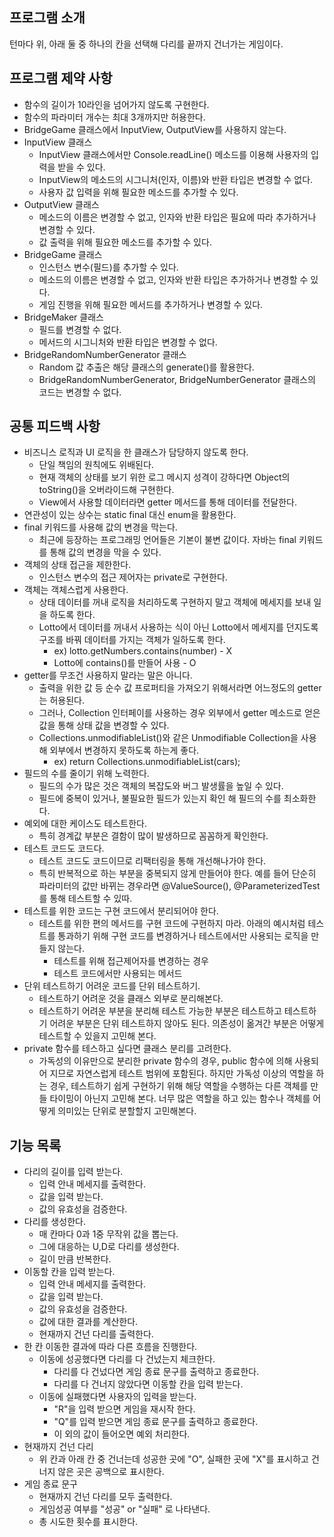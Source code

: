 ## 프로그램 소개
턴마다 위, 아래 둘 중 하나의 칸을 선택해 다리를 끝까지 건너가는 게임이다.

## 프로그램 제약 사항
- 함수의 길이가 10라인을 넘어가지 않도록 구현한다. 
- 함수의 파라미터 개수는 최대 3개까지만 허용한다.
- BridgeGame 클래스에서 InputView, OutputView를 사용하지 않는다.
- InputView 클래스
  - InputView 클래스에서만 Console.readLine() 메소드를 이용해 사용자의 입력을 받을 수 있다.
  - InputView의 메소드의 시그니처(인자, 이름)와 반환 타입은 변경할 수 없다.
  - 사용자 값 입력을 위해 필요한 메소드를 추가할 수 있다.
- OutputView 클래스
  - 메소드의 이름은 변경할 수 없고, 인자와 반환 타입은 필요에 따라 추가하거나 변경할 수 있다.
  - 값 출력을 위해 필요한 메소드를 추가할 수 있다. 
- BridgeGame 클래스
  - 인스턴스 변수(필드)를 추가할 수 있다.
  - 메소드의 이름은 변경할 수 없고, 인자와 반환 타입은 추가하거나 변경할 수 있다. 
  - 게임 진행을 위해 필요한 메서드를 추가하거나 변경할 수 있다. 
- BridgeMaker 클래스
  - 필드를 변경할 수 없다.
  - 메서드의 시그니처와 반환 타입은 변경할 수 없다.
- BridgeRandomNumberGenerator 클래스
  - Random 값 추출은 해당 클래스의 generate()를 활용한다. 
  - BridgeRandomNumberGenerator, BridgeNumberGenerator 클래스의 코드는 변경할 수 없다. 

## 공통 피드백 사항
- 비즈니스 로직과 UI 로직을 한 클래스가 담당하지 않도록 한다. 
  - 단일 책임의 원칙에도 위배된다.
  - 현재 객체의 상태를 보기 위한 로그 메시지 성격이 강하다면 Object의 toString()을 오버라이드해 구현한다. 
  - View에서 사용할 데이터라면 getter 메서드를 통해 데이터를 전달한다. 
- 연관성이 있는 상수는 static final 대신 enum을 활용한다. 
- final 키워드를 사용해 값의 변경을 막는다.
  - 최근에 등장하는 프로그래밍 언어들은 기본이 불변 값이다. 자바는 final 키워드를 통해 값의 변경을 막을 수 있다. 
- 객체의 상태 접근을 제한한다. 
  - 인스턴스 변수의 접근 제어자는 private로 구현한다. 
- 객체는 객체스럽게 사용한다. 
  - 상태 데이터를 꺼내 로직을 처리하도록 구현하지 말고 객체에 메세지를 보내 일을 하도록 한다.  
  - Lotto에서 데이터를 꺼내서 사용하는 식이 아닌 Lotto에서 메세지를 던지도록 구조를 바꿔 데이터를 가지는 객체가 일하도록 한다. 
    - ex) lotto.getNumbers.contains(number) - X
    - Lotto에 contains()를 만들어 사용 - O
- getter를 무조건 사용하지 말라는 말은 아니다. 
  - 출력을 위한 값 등 순수 값 프로퍼티을 가져오기 위해서라면 어느정도의 getter는 허용된다. 
  - 그러나, Collection 인터페이를 사용하는 경우 외부에서 getter 메소드로 얻은 값을 통해 상태 값을 변경할 수 있다. 
  - Collections.unmodifiableList()와 같은 Unmodifiable Collection을 사용해 외부에서 변경하지 못하도록 하는게 좋다. 
    - ex) return Collections.unmodifiableList(cars);
- 필드의 수를 줄이기 위해 노력한다. 
  - 필드의 수가 많은 것은 객체의 복잡도와 버그 발생률을 높일 수 있다. 
  - 필드에 중복이 있거나, 불필요한 필드가 있는지 확인 해 필드의 수를 최소화한다. 
- 예외에 대한 케이스도 테스트한다. 
  - 특히 경계값 부분은 결함이 많이 발생하므로 꼼꼼하게 확인한다. 
- 테스트 코드도 코드다. 
  - 테스트 코드도 코드이므로 리팩터링을 통해 개선해나가야 한다. 
  - 특히 반복적으로 하는 부분을 중복되지 않게 만들어야 한다. 예를 들어 단순히 파라미터의 값만 바뀌는 경우라면 @ValueSource(), @ParameterizedTest를 통해 테스트할 수 있따. 
- 테스트를 위한 코드는 구현 코드에서 분리되어야 한다. 
  - 테스트를 위한 편의 메서드를 구현 코드에 구현하지 마라. 아래의 예시처럼 테스트를 통과하기 위해 구현 코드를 변경하거나 테스트에서만 사용되는 로직을 만들지 않는다. 
    - 테스트를 위해 접근제어자를 변경하는 경우
    - 테스트 코드에서만 사용되는 메서드
- 단위 테스트하기 어려운 코드를 단위 테스트하기. 
  - 테스트하기 어려운 것을 클래스 외부로 분리해본다. 
  - 테스트하기 어려운 부분을 분리해 테스트 가능한 부분은 테스트하고 테스트하기 어려운 부분은 단위 테스트하지 않아도 된다. 의존성이 옮겨간 부분은 어떻게 테스트할 수 있을지 고민해 본다. 
- private 함수를 테스하고 싶다면 클래스 분리를 고려한다. 
  - 가독성의 이유만으로 분리한 private 함수의 경우, public 함수에 의해 사용되어 지므로 자연스럽게 테스트 범위에 포함된다. 하지만 가독성 이상의 역할을 하는 경우, 테스트하기 쉽게 구현하기 위해 해당 역할을 수행하는 다른 객체를 만들 타이밍이 아닌지 고민해 본다. 너무 많은 역할을 하고 있는 함수나 객체를 어떻게 의미있는 단위로 분할할지 고민해본다. 


## 기능 목록
- 다리의 길이를 입력 받는다. 
  - 입력 안내 메세지를 출력한다. 
  - 값을 입력 받는다. 
  - 값의 유효성을 검증한다. 
- 다리를 생성한다. 
  - 매 칸마다 0과 1중 무작위 값을 뽑는다. 
  - 그에 대응하는 U,D로 다리를 생성한다. 
  - 길이 만큼 반복한다. 
- 이동할 칸을 입력 받는다. 
  - 입력 안내 메세지를 출력한다. 
  - 값을 입력 받는다. 
  - 값의 유효성을 검증한다. 
  - 값에 대한 결과를 계산한다. 
  - 현재까지 건넌 다리를 출력한다. 
- 한 칸 이동한 결과에 따라 다른 흐름을 진행한다.
  - 이동에 성공했다면 다리를 다 건넜는지 체크한다. 
    - 다리를 다 건넜다면 게임 종료 문구를 출력하고 종료한다. 
    - 다리를 다 건너지 않았다면 이동할 칸을 입력 받는다.
  - 이동에 실패했다면 사용자의 입력을 받는다. 
    - "R"을 입력 받으면 게임을 재시작 한다. 
    - "Q"를 입력 받으면 게임 종료 문구를 출력하고 종료한다. 
    - 이 외의 값이 들어오면 예외 처리한다.
- 현재까지 건넌 다리
  - 위 칸과 아래 칸 중 건너는데 성공한 곳에 "O", 실패한 곳에 "X"를 표시하고 건너지 않은 곳은 공백으로 표시한다. 
- 게임 종료 문구
  - 현재까지 건넌 다리를 모두 출력한다. 
  - 게임성공 여부를 "성공" or "실패" 로 나타낸다. 
  - 총 시도한 횟수를 표시한다. 
